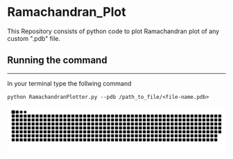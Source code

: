# Ramachandran_Plot

This Repository consists of python code to plot Ramachandran plot of any custom ".pdb" file.

## Running the command
-----------------------
In your terminal type the follwing command
```
python RamachandranPlotter.py --pdb /path_to_file/<file-name.pdb> 
```
<div align="center">
  <a href="https://1999azzar.github.io/1999AZZAR/">
  <img  src="https://github.com/1999AZZAR/1999AZZAR/blob/main/resources/img/grid-snake.svg"
       alt="snake" /></a>
</div>
